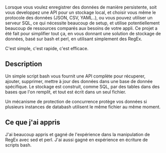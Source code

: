 
Lorsque vous voulez enregistrer des données de manière persistente, soit vous developpez une API pour un stockage local, et choisir vous même le protocole des données (JSON, CSV, YAML..), ou vous pouvez utiliser un serveur SQL, ce qui nécessite beaucoup de setup, et utilise potentiellement beaucoup de ressources comparés aux besoins de votre appli.
Ce projet a été fait pour simplifier tout ça, en vous donnant une solution de stockage de données, basé sur bash et perl, en utilisant simplement des RegEx.

C'est simple, c'est rapide, c'est efficace.

## Description

Un simple script bash vous fournit une API complète pour récuperer, ajouter, supprimer, mettre à jour des données dans une base de donnée spécifique.
Le stockage est construit, comme SQL, par des tables dans des bases que l'on remplit, et tout est écrit dans un seul fichier.

Un mécanisme de protection de concurrence protège vos données si plusieurs instances de databash utilisent le même fichier au même moment.

## Ce que j'ai appris

J'ai beaucoup appris et gagné de l'expérience dans la manipulation de RegEx avec sed et perl.
J'ai aussi gagné en expérience en écriture de scripts bash.